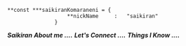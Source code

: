     **const ***saikiranKomaraneni = {
                       **nickName     :   "saikiran"         
                   }
                        

***Saikiran***
***About me ....***
***Let's Connect ....***
***Things I Know ....***
